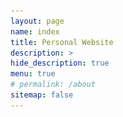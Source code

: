 ```yaml
---
layout: page
name: index
title: Personal Website
description: >
hide_description: true
menu: true
# permalink: /about
sitemap: false
---
```

<!-- <script type="text/javascript">
	document.getElementsByClassName("page-title")[0].classList.add("sr-only");
</script> -->

<!-- BACK TO TOP -->

<script type="text/javascript" src="./assets/jquery.min.js"></script>

<div style="display:none;" class="back-to" id="toolBackTop">

        <a title="Back to Top" onclick="window.scrollTo(0,0);return false;" href="#top" class="back-top"></a>

    </div>

<!-- ---------- -->

<script src="https://cdnjs.cloudflare.com/ajax/libs/mathjax/2.7.5/MathJax.js?config=TeX-AMS_HTML" async></script>

<script type="text/x-mathjax-config">
    MathJax.Hub.Config({
        tex2jax: {inlineMath: [['$', '$']]},
        messageStyle: "none"
    });
</script>

<style type="text/css">
	.page-title {
		position: absolute;
		width: 1px;
  		height: 1px;
  		margin: -1px;
  		border: 0;
  		padding: 0;
  		clip: rect(0 0 0 0);
  		overflow: hidden;
	}
  p.main {text-align:justify;  text-justify:inter-ideograph}
  .back-to {

            bottom: 55px;

            overflow: hidden;

            position: fixed;

            right: 10px;

            width: 110px;

            z-index: 999;

        }

        .back-to .back-top {

            background: url("./assets/img/top.png") no-repeat scroll 0 0 transparent;

            display: block;

            float: right;

            height: 50px;

            margin-left: 10px;

            outline: 0 none;

            text-indent: -9999em;

            width: 50px;

        }

        .back-to .back-top:hover {

            background-position: -50px 0


        .el-backtop:hover {
    background-color: rgb(240, 240, 240);
}
.el-backtop {
    position: fixed;
    background-color: #fff;
    width: 40px;
    height: 40px;
    border-radius: 50%;
    // color: #409eff;
    color: #999;
    display: flex;
    align-items: center;
    justify-content: center;
    font-size: 20px;
    box-shadow: 0 0 6px rgba(0,0,0,.12);
    cursor: pointer;
    z-index: 5;
}
.btn {
    width: 0;
    height: 0;
    position: fixed;
    border-left: 5px solid transparent;
    border-right: 5px solid transparent;
    border-bottom: 7px solid #999;
}

        }
</style>


<div class="el-backtop">
   <div class="btn"></div>
</div>
 
 <div id="container" style="height: 100px;">
      <!-- 返回按钮 -->
      <div @click="onBack" @touchstart="han_down($event)" @touchmove="han_move($event)" @touchend="han_up($event)" ref="actionMgr" class="Click_back" style="width: 50px;height: 50px;cursor:pointer;border-radius: 50%;position:fixed;bottom: 2rem;right: 10px;">
        <!-- <div style="text-align: center;font-size:10px;padding-top: 5px;"> -->
          <!-- 返回图标 -->
          <!-- <div style="text-align: center;font-size:10px;">
          <svg class="icon svg-icon" aria-hidden="true">
            <use xlink:href="#iconsvg_fanhui"></use>
          </svg>
        </div> -->
        <p style="color:#fff;font-size:13px;text-align: center;padding-top: 16px;">返回</p>
      </div>
    </div>


<script>
name:'app',
data(){
  data(){
    return{
      iX: 0,//鼠标坐标 与 拖拽按钮 间距 x
      iY: 0,//鼠标坐标 与 拖拽按钮 间距 y
      mousedownState: false, //鼠标默认抬起
    }
  },
  methods:{
    //点击事件
    onBack(){
        this.$router.back(-1)
    },
    //手指按下事件
    han_down(event){
      /* 此处判断  pc 或 移动端 得到 event 事件 */
      var touch;
      if (event.touches) {
        touch = event.touches[0];
      } else {
        touch = event;
      }
       // 鼠标点击 面向页面 的 x坐标 y坐标
       let { clientX, clientY } = touch;
      // 鼠标x坐标 - 拖拽按钮x坐标  得到鼠标 距离 拖拽按钮 的间距
      this.iX = clientX - this.$refs.actionMgr.offsetLeft;
      // 鼠标y坐标 - 拖拽按钮y坐标  得到鼠标 距离 拖拽按钮 的间距
      this.iY = clientY - this.$refs.actionMgr.offsetTop;
      // 设置当前 状态为 鼠标按下
      this.mousedownState = true;
      let {
          style: actionMgrStyle
        } = this.$refs.actionMgr;
      actionMgrStyle.opacity="1"

    },
    //手指移动事件
    han_move(event){
      //鼠标按下 切移动中
      if (this.mousedownState) {
        /* 此处判断  pc 或 移动端 得到 event 事件 */
        var touch;
        if (event.touches) {
          touch = event.touches[0];
        } else {
          touch = event;
        }
        // 鼠标移动时 面向页面 的 x坐标 y坐标
        let { clientX, clientY } = touch;
        //当前页面全局容器 dom 元素  获取容器 宽高
        let {
          clientHeight: pageDivY,
          clientWidth: pageDivX
        } = this.$refs.pageDiv;

        // pageDivY=461;
        /* 鼠标坐标 - 鼠标与拖拽按钮的 间距坐标  得到 拖拽按钮的 左上角 x轴y轴坐标 */
        let [x, y] = [clientX - this.iX, clientY - this.iY];

        //拖拽按钮 dom 元素  获取 宽高 style 对象
        let {
          clientHeight: actionMgrY,
          clientWidth: actionMgrX,
          style: actionMgrStyle
        } = this.$refs.actionMgr;
        /* 此处判断 拖拽按钮 如果超出 屏幕宽高 或者 小于
           设置 屏幕最大 x=全局容器x y=全局容器y 否则 设置 为 x=0 y=0
        */
        if (x > pageDivX - actionMgrX) {
          x = pageDivX - actionMgrX;
        }
        else if (x < 0) x = 0;
        if (y > document.documentElement.clientHeight - actionMgrY-60){
         //document.documentElement.clientHeight 可视化窗口
         //这里的减去60 是减去的底部固定tab的高度
          y = document.documentElement.clientHeight - actionMgrY-60;
        }
        else if (y < 0){ y = 0;}

        // 计算后坐标  设置 按钮位置
        actionMgrStyle.left = `${x}px`;
        actionMgrStyle.top = `${y}px`;
        actionMgrStyle.bottom = "auto";
        actionMgrStyle.right = "auto";
        //当按下键滑动时， 阻止屏幕滑动事件
        event.preventDefault();


      }
    },
    //手指抬起事件
    han_up(event){
      let {
          style: actionMgrStyle
        } = this.$refs.actionMgr;
        actionMgrStyle.opacity="0.8"
      // 设置当前状态为鼠标抬起
      this.mousedownState = false;
    },
  },
}
</script>


<h2 class="h1" style="color: rgb(1,92,171)" id="about">About Me </h2>

<div style="text-align:justify; text-justify:inter-ideograph;">
<p>Hi! I'm Junjie Yin <a href="https://namedrop.io/junjieyin" title="Pronunciation of My Name" target="_blank"> <span class="icon-volume-medium"></span></a>, pursuing my Master degree in <a href="./#seu"> Southeast University (SEU)</a>, China. Meanwhile, I have a strong desire to pursue a Ph.D and am finding a suitable position. </p>

<p>My research interest includes Stability of power system, Grid-connected converters, Integrated energy system, Lyapunov optimization. </p>

<p>Thanks you for taking time to visit my website! If interested, please  <a href="./#contact-me">contact me </a>. </p> 

<!-- 
Since my sophomore year in <a href="./#ncepu"> North China Electrical Power University (NCEPU)</a>, I joined <a href="https://ieeexplore.ieee.org/author/37404367100" title="Prof. Zhou in IEEEXplore" target="_blank">Prof. Zhenyu Zhou</a>'s Lab and actively participated in scientific research. After that, my undergraduate thesis, titled "Research on Multi-energy Flow Interactive Coupling Characteristics and Optimal Scheduling of Integrated Energy System", was completed under the guidance of <a href="https://ieeexplore.ieee.org/author/37589545400" title="Prof. Zeng in IEEEXplore" target="_blank">Prof. Bo Zeng</a>. In 2020, through the exam-free postgraduate recommendation, I entered Southeast University, supervised by <a href="https://ieeexplore.ieee.org/author/37085418471" title="Prof. Wang in IEEEXplore" target="_blank">Prof. Jianhua Wang</a>.  -->


</div>

<!-- You can find me on [Instagram](http://instagram.com/abirsaha_){:target="_blank"}. -->

<div class="body-social sidebar-social">
  <ul>
    <li> <a href="https://www.linkedin.com/in/abirsaha-" title="LinkedIn" class="no-mark-external" target="_blank"> <span class="icon-linkedin2"></span> <span aria-hidden="true">LinkedIn </span></a></li>
    <li> <a href="https://scholar.google.co.uk/citations?hl=en&amp;user=40lh_7kAAAAJ&amp;view_op=list_works&amp;sortby=pubdate" title="Google Scholar" class="no-mark-external" target="_blank"> <span class="icon-googlescholar"></span> <span aria-hidden="true">Google Scholar </span><span class="sr-only">Abir Saha's Google Scholar page</span></a></li>
    <li> <a href="https://twitter.com/abirsaha_" title="Twitter" class="no-mark-external" target="_blank"> <span class="icon-twitter"></span> <span aria-hidden="true">Twitter </span><span class="sr-only">Abir Saha's Twitter profile</span></a></li>
    <li> <a href="https://instagram.com/abiroutdoors" title="Instagram" class="no-mark-external" target="_blank"> <span class="icon-clarivate-logo"><span class="path1"></span><span class="path2"></span><span class="path3"></span></span> <span aria-hidden="true">Instagram </span><span class="sr-only">Abir Saha's Instagram profile</span></a></li> 
  </ul>
</div>

---

<h3 class="h2" style="color: rgb(1,92,171)" id="toc">Table of Contents</h3>

- [Education](#education)
- [Research](#research)
- [Publications](#publications)
- [Contact Me](#contact-me)

---

<h2 class="h1" style="color: rgb(1,92,171)" id="education">Education </h2>



<table>
<tr>
<td aligen="center"> <img src="./assets/img/logo-seu.svg" class="rounded-circle" style="float: center; vertical-align:middle; margin-right: 1.25rem;  width: 80px;"></td>
<td><h4 id="seu"><a href="https://www.seu.edu.cn/english/" target="_blank">Southeast University (SEU)</a></h4>
  <h6>      <span class="icon-location" style="font-size:10px"></span> Nanjing <span class="icon-clock" style="font-size:10px"> </span>Sep. 2020 - Jun. 2023<br>
      <strong>MS</strong> in Electrical Engineering<br>
      Supervisor: <a href="https://ee.seu.edu.cn/2021/0308/c25248a362833/page.htm" title="Prof. Wang's Web in SEU" target="_blank">Prof. Jianhua Wang</a>  
      <a href="https://www.researchgate.net/profile/Jianhua-Wang-5" title="Prof. Wang's Researchgate" target="_blank"> <span class="icon-researchgate" style="font-size:10px"></span></a> 
  </h6>
</td>
</tr>
<tr>
<td aligen="center"> <img src="./assets/img/logo-ncepu.svg" class="rounded-circle" style="float: center; vertical-align:middle; margin-right: 1.25rem;  width: 80px;"></td>
<td><h4 id="ncepu"><a href="https://english.ncepu.edu.cn/" target="_blank">North China Electrical Power University (NCEPU)</a></h4>
  <h6>      <span class="icon-location" style="font-size:10px"></span> Beijing <span class="icon-clock" style="font-size:10px"> </span> Sep. 2016 - Jun. 2020<br>
  <strong>BS</strong> in Smart Grid Information Engineering<br>
      "<i>Excellent Graduate</i>" Honor
  </h6>
</td>
</tr>
</table>

---
<h2 class="h1" style="color: rgb(1,92,171)" id="research">Research </h2>

<h3 class="h2">Current Projects</h3>
**ACCESSIBILITY IN AUDIO PRODUCTION FOR PEOPLE WITH VISION IMPAIRMENTS**  
*Advisors: [Anne Marie Piper](https://www.ics.uci.edu/~ampiper/){:target="_blank"} and [Darren Gergle](https://dgergle.soc.northwestern.edu/){:target="_blank"}*

In this project, I use interviews, observations, and content analysis to understand how people with vision impairments use mainstream and custom-made software and hardware tools to produce audio content. Taking their current work practices into account, I design accessible tools to support accessible learning in audio production tools for blind audio producers.


<h3 class="h2">Past Projects</h3>
**DESIGN OF SMART TECHNOLOGIES FOR CHILDREN WITH AUTISM SPECTRUM DISORDER**    
*Advisors: [Shameem Ahmed](https://facultyweb.cs.wwu.edu/~ahmeds/){:target="_blank"}  and  [Moushumi Sharmin](https://facultyweb.cs.wwu.edu/~sharmim/){:target="_blank"}*

In this project, we did a systematic literature review and qualitative coding of scholarly articles regarding smart technologies (wearables, smartphones, VR devices etc.) designed to support autistic children. We devised a set of design implications to guide the development of autism support smart technologies.  
<br/>
**DEVELOPMENT OF TESTING METHODS FOR VEHICLE ROAD DEPARTURE MITIGATION SYSTEMS**  
*Advisor: [Stanley Chien](https://et.iupui.edu/people/schien){:target="_blank"}*

In this project sponsored by [Toyota Collaborative Safety Research Center](https://www.toyota.com/csrc/){:target="_blank"}, I worked on the development of standard testing equipment and methods to evaluate the performance of Road Departure Mitigation systems of self-driving vehicles.  
Press release: [[IUPUI](https://news.iu.edu/stories/2017/06/iupui/releases/20-tasi-toyota-autonomous-vehicles.html){:target="_blank"}]

---
<h2 class="h1" style="color: rgb(1,92,171)" id="publications">Publications </h2>

<h3 class="h2">Peer-reviewed Conference Papers</h3>

* **Abir Saha** and Anne Marie Piper. [Understanding Audio Production Practices of People with Vision Impairments](https://abirsh.github.io/publications/BVI-audio-ASSETS2020-preprint.pdf){:target="_blank"}. In *Proceedings of the 22nd International ACM SIGACCESS Conference on Computers and Accessibility (ASSETS 2020)*, Virtual Event, Greece, October 2020.   
<span class="icon-award" aria-hidden="true"></span> **Best Paper Nominee**   
  

* Lin Li, **Abir Saha**, Seeta Ram Pandey, Yaobin Chen, Stanley Chien, and Rini Sherony. Infrared Reflectance Requirements of Metal Guardrail Surrogates for the Evaluation of Vehicle Road Departure Mitigation Systems. In *2019 IEEE Intelligent Transportation Systems Conference (ITSC)*, Auckland, New Zealand, October 2019. [[IEEE Xplore](https://ieeexplore.ieee.org/abstract/document/8917344){:target="_blank"}]   
  

* Moushumi Sharmin, Monsur Hossain, **Abir Saha**, Maitraye Das, Margot Maxwell, and Shameem Ahmed. [From Research to Practice: Informing the Design of Autism Support Smart Technology](https://abirsh.github.io/publications/Autism_CHI18.pdf){:target="_blank"}. In *Proceedings of the ACM Conference on Human Factors in Computing Systems (CHI 2018)*, Montreal, Canada, April 2018. [[ACM DL](https://dl.acm.org/doi/abs/10.1145/3173574.3173676){:target="_blank"}]   
  

* **Abir Saha** and Maitraye Das. Impact of Social Networking on Post-Partum Depression in Women: An Analysis in the Context of Bangladesh. In *Proceedings of the 20th IEEE International Conference on Computer and Information Technology (ICCIT)*, Dhaka, Bangladesh, December 2017. [[IEEE Xplore](https://doi.org/10.1109/ICCITECHN.2017.8281831){:target="_blank"}]   
  
  
<h3 class="h2", id="Journal-Article">Journal Article</h3>

<!-- * Tahsin Reasat, **Abir Saha**, and Md. Forkan Uddin. Cognitive Radio Network with Coordinated Multipoint Joint Transmission. In *International Journal of Communication Systems (IJCS)*, March 2017. [[Wiley](http://onlinelibrary.wiley.com/doi/10.1002/dac.3310/abstract){:target="_blank"}]   -->  
<ul><li><p>Tahsin Reasat, <strong>Abir Saha</strong>, and Md. Forkan Uddin. Cognitive Radio Network with Coordinated Multipoint Joint Transmission. In <em>International Journal of Communication Systems (IJCS)</em>, March 2017. [<a href="http://onlinelibrary.wiley.com/doi/10.1002/dac.3310/abstract" target="_blank">Wiley</a>]</p></li></ul>


<h3 class="h2">Short Papers</h3>

<ul><li><p><strong>Abir Saha</strong>. 2022. <a href="https://abirsh.github.io/publications/BVI-audio-CHI2022-DC.pdf" target="_blank">Understanding and Designing for Accessibility in Audio Production among People with Vision Impairments</a>. In <em>Extended Abstracts of the 2022 CHI Conference on Human Factors in Computing Systems (CHI 2022)</em>, April 25 – May 05, 2022, New Orleans, LA, USA. [Doctoral Consortium]</p></li></ul>


<ul><li><p>Thomas B. McHugh, <strong>Abir Saha</strong>, David Bar-El, Marcelo Worsley, and Anne Marie Piper. 2020. <a href="https://abirsh.github.io/publications/DHOH-audio-CHI2021-preprint.pdf" target="_blank">Towards Inclusive Streaming: Building Multimodal Music Experiences for the Deaf and Hard of Hearing</a>. In <em>Extended Abstracts of the 2021 CHI Conference on Human Factors in Computing Systems (CHI 2021)</em>, May 08–13, 2021, Online Virtual Conference. [Late-Breaking Work]</p></li></ul>
  
  
<h3 class="h2", id="patents">Patents</h3>

* Rini Sherony, Stanley Yung-Ping Chien, Qiang Yi, Jun Lin, **Abir Saha**, Yaobin Chen, and Chi-Chih Chen. Surrogate for concrete divider. *US Patent 10597835*, March 2020. [[USPTO](http://patft.uspto.gov/netacgi/nph-Parser?Sect1=PTO1&Sect2=HITOFF&p=1&u=/netahtml/PTO/srchnum.html&r=1&f=G&l=50&d=PALL&s1=10597835.PN.){:target="_blank"}]   
  
  
* Rini Sherony, Stanley Yung-Ping Chien, Qiang Yi, Jun Lin, **Abir Saha**, Yaobin Chen, and Chi-Chih Chen. Surrogate for metal guardrail. *US Patent 10689818*, June 2020. [[USPTO](http://patft.uspto.gov/netacgi/nph-Parser?Sect1=PTO1&Sect2=HITOFF&p=1&u=/netahtml/PTO/srchnum.html&r=1&f=G&l=50&d=PALL&s1=10689818.PN.){:target="_blank"}]  
  

---
<h2 class="h1" style="color: rgb(1,92,171)" id="contact-me">Contact Me </h2>

Northwestern University  
Frances Searle Building #2-430  
2240 Campus Drive  
Evanston, IL 60208, USA

<p class="home-element"><strong>abi<!-- ghuiknh -->r [a<!-- jngingbhir -->t] u [dot] nor<!-- hdfuhfbrhd -->thweste<!-- hfugu -->rn [dot] edu</strong></p>

<style type="text/css">
  .body-social > ul {
    display: inline-block;
    list-style-type: none;
    margin-bottom: 0;
    overflow: hidden;
    padding: 0;
  }

  .body-social > ul > li {
    float: left;
    
    /* padding-left: 5px; */
    padding-right: 10px;
    
    /* display: inline-block; */
  }


  .body-social > ul > li > a {
    display: inline;
    text-align: center;
    font-size: 0.95rem;
    font-weight: 600;
    /*width: 3rem;*/
    /*height: 4rem;*/
    padding: 4px;
    
    /* line-height: 3rem; */
    
    text-decoration: none;
    border-width: 1px;
    border-style: solid;
    border-radius: 5px;
    transition: background-color 250ms, color 250ms, text-decoration-color 250ms, border-color 250ms;
    
    /* border-bottom: none; */
  }

  .body-social > ul > li > a:not(.btn):not(.no-hover) {
    border-color: var(--accent-color);
  }

  .body-social > ul > li > a:hover {
    color: white;
    background-color: var(--accent-color);
    border-radius: 5px;
    padding: 4px;
    transition: background-color 250ms, color 250ms, text-decoration-color 250ms, border-color 250ms;
  }
</style>
